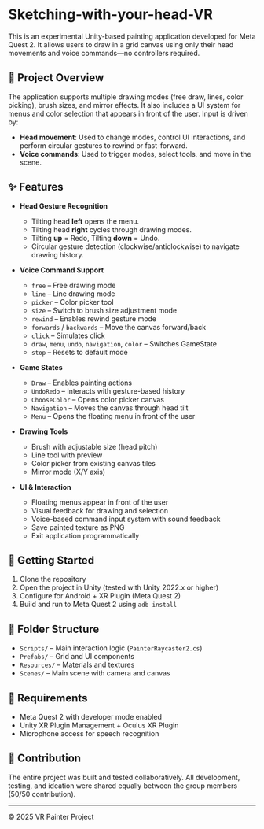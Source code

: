 # Sketching-with-your-head-VR

This is an experimental Unity-based painting application developed for Meta Quest 2. It allows users to draw in a grid canvas using only their head movements and voice commands—no controllers required.

## 🎨 Project Overview

The application supports multiple drawing modes (free draw, lines, color picking), brush sizes, and mirror effects. It also includes a UI system for menus and color selection that appears in front of the user. Input is driven by:

- **Head movement**: Used to change modes, control UI interactions, and perform circular gestures to rewind or fast-forward.
- **Voice commands**: Used to trigger modes, select tools, and move in the scene.

## ✨ Features

- **Head Gesture Recognition**
  - Tilting head **left** opens the menu.
  - Tilting head **right** cycles through drawing modes.
  - Tilting **up** = Redo, Tilting **down** = Undo.
  - Circular gesture detection (clockwise/anticlockwise) to navigate drawing history.
  
- **Voice Command Support**
  - `free` – Free drawing mode
  - `line` – Line drawing mode
  - `picker` – Color picker tool
  - `size` – Switch to brush size adjustment mode
  - `rewind` – Enables rewind gesture mode
  - `forwards` / `backwards` – Move the canvas forward/back
  - `click` – Simulates click
  - `draw`, `menu`, `undo`, `navigation`, `color` – Switches GameState
  - `stop` – Resets to default mode

- **Game States**
  - `Draw` – Enables painting actions
  - `UndoRedo` – Interacts with gesture-based history
  - `ChooseColor` – Opens color picker canvas
  - `Navigation` – Moves the canvas through head tilt
  - `Menu` – Opens the floating menu in front of the user

- **Drawing Tools**
  - Brush with adjustable size (head pitch)
  - Line tool with preview
  - Color picker from existing canvas tiles
  - Mirror mode (X/Y axis)

- **UI & Interaction**
  - Floating menus appear in front of the user
  - Visual feedback for drawing and selection
  - Voice-based command input system with sound feedback
  - Save painted texture as PNG
  - Exit application programmatically

## 🚀 Getting Started

1. Clone the repository
2. Open the project in Unity (tested with Unity 2022.x or higher)
3. Configure for Android + XR Plugin (Meta Quest 2)
4. Build and run to Meta Quest 2 using `adb install`

## 📁 Folder Structure

- `Scripts/` – Main interaction logic (`PainterRaycaster2.cs`)
- `Prefabs/` – Grid and UI components
- `Resources/` – Materials and textures
- `Scenes/` – Main scene with camera and canvas

## 🧠 Requirements

- Meta Quest 2 with developer mode enabled
- Unity XR Plugin Management + Oculus XR Plugin
- Microphone access for speech recognition

## 👥 Contribution

The entire project was built and tested collaboratively. All development, testing, and ideation were shared equally between the group members (50/50 contribution).

---

© 2025 VR Painter Project
